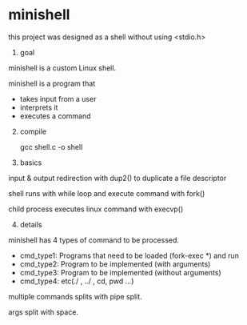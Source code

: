 # minishell

this project was designed as a shell without using <stdio.h>

1. goal

minishell is a custom Linux shell.

minishell is a program that

- takes input from a user
- interprets it
- executes a command



2. compile

    gcc shell.c -o shell


3. basics

input & output redirection with dup2() to duplicate a file descriptor

shell runs with while loop and execute command with fork()

child process executes linux command with execvp()


4. details

minishell has 4 types of command to be processed.

- cmd_type1: Programs that need to be loaded (fork-exec *) and run
- cmd_type2: Program to be implemented (with arguments)
- cmd_type3: Program to be implemented (without arguments)
- cmd_type4: etc(./ , ../ , cd, pwd ...)

multiple commands splits with pipe split.

args split with space.